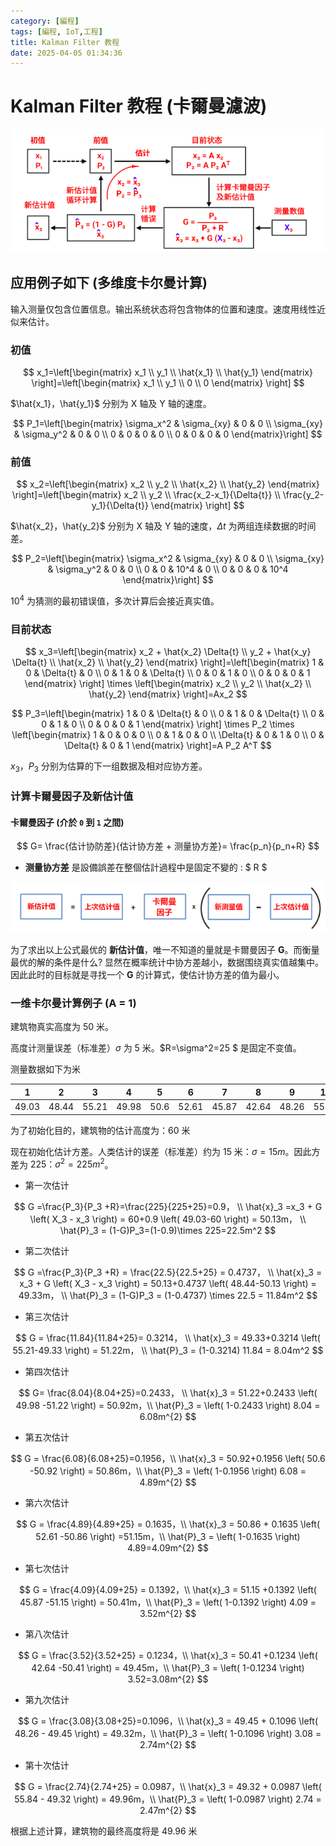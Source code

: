 ```yaml
---
category: [編程]
tags: [編程, IoT,工程]
title: Kalman Filter 教程
date: 2025-04-05 01:34:36
---
```


<style>
  table {
    width: 100%
    }
  td {
    vertical-align: center;
    text-align: center;
  }
  table.inputT{
    margin: 10px;
    width: auto;
    margin-left: auto;
    margin-right: auto;
    border: none;
  }
  input{
    text-align: center;
    padding: 0px 10px;
  }
  iframe{
    width: 100%;
    display: block;
    border-style:none;
  }
</style>

# Kalman Filter 教程 (卡爾曼濾波)


![Alt X](../assets/img/kalman/flowcalcu.png)

## 应用例子如下 (多维度卡尔曼计算)

输入测量仅包含位置信息。输出系统状态将包含物体的位置和速度。速度用线性近似来估计。

### 初值

$$
x_1=\left[\begin{matrix} x_1 \\ y_1 \\ \hat{x_1} \\ \hat{y_1} \end{matrix} \right]=\left[\begin{matrix} x_1 \\ y_1 \\ 0 \\ 0 \end{matrix} \right]
$$

$\hat{x_1}，\hat{y_1}$ 分别为 X 轴及 Y 轴的速度。

$$
P_1=\left[\begin{matrix} 
\sigma_x^2 & \sigma_{xy} & 0 & 0 \\ 
\sigma_{xy} & \sigma_y^2 & 0 & 0 \\
0 & 0 & 0 & 0 \\
0 & 0 & 0 & 0
 \end{matrix}\right]
$$

### 前值

$$
x_2=\left[\begin{matrix} x_2 \\ y_2 \\ \hat{x_2} \\ \hat{y_2} \end{matrix} \right]=\left[\begin{matrix} x_2 
\\ y_2 
\\ \frac{x_2-x_1}{\Delta{t}} 
\\ \frac{y_2-y_1}{\Delta{t}}  \end{matrix} \right]
$$

$\hat{x_2}，\hat{y_2}$ 分别为 X 轴及 Y 轴的速度，$\Delta{t}$ 为两组连续数据的时间差。

$$
P_2=\left[\begin{matrix} 
\sigma_x^2 & \sigma_{xy} & 0 & 0 \\ 
\sigma_{xy} & \sigma_y^2 & 0 & 0 \\
0 & 0 & 10^4 & 0 \\
0 & 0 & 0 & 10^4
 \end{matrix}\right]
$$

$10^4$ 为猜测的最初错误值，多次计算后会接近真实值。


### 目前状态


$$
x_3=\left[\begin{matrix} x_2 + \hat{x_2} \Delta{t}
\\ y_2 + \hat{x_y} \Delta{t}
\\ \hat{x_2} 
\\ \hat{y_2} \end{matrix} \right]=\left[\begin{matrix}
1 & 0 & \Delta{t} & 0
\\ 0 & 1 & 0 & \Delta{t}
\\ 0 & 0 & 1 & 0 
\\ 0 & 0 & 0 & 1 
\end{matrix} \right] \times \left[\begin{matrix} x_2 
\\ y_2
\\ \hat{x_2} 
\\ \hat{y_2} \end{matrix} \right]=Ax_2
$$


$$
P_3=\left[\begin{matrix}
1 & 0 & \Delta{t} & 0
\\ 0 & 1 & 0 & \Delta{t}
\\ 0 & 0 & 1 & 0 
\\ 0 & 0 & 0 & 1 
\end{matrix} \right] \times  P_2 \times \left[\begin{matrix}
1 & 0 & 0 & 0
\\ 0 & 1 & 0 & 0
\\ \Delta{t} & 0 & 1 & 0 
\\ 0 & \Delta{t} & 0 & 1 
\end{matrix} \right]=A P_2 A^T 
$$


${x_3}，{P_3}$ 分别为估算的下一组数据及相对应协方差。


### 计算卡爾曼因子及新估计值


#### 卡爾曼因子 (介於 `0` 到 `1` 之間)


$$
G= \frac{估计协防差}{估计协方差 + 测量协方差}= \frac{p_n}{p_n+R}
$$

 - **测量协方差** 是設備誤差在整個估計過程中是固定不變的 : $ R $

![Alt X](../assets/img/kalman/concept.png)

为了求出以上公式最优的 **新估计值**，唯一不知道的量就是卡爾曼因子 **G**。而衡量最优的解的条件是什么?
显然在概率统计中协方差越小，数据围绕真实值越集中。因此此时的目标就是寻找一个 **G** 的计算式，使估计协方差的值为最小。


### 一维卡尔曼计算例子 (A = 1)

建筑物真实高度为 50 米。

高度计测量误差（标准差）$\sigma$ 为 5 米。$R=\sigma^2=25 $ 是固定不变值。

测量数据如下为米

|1|2|3|4|5|6|7|8|9|10|
|:---:|:---:|:---:|:---:|:---:|:---:|:---:|:---:|:---:|:---:|
|49.03|48.44|55.21|49.98|50.6|52.61|45.87|42.64|48.26|55.84|

为了初始化目的，建筑物的估计高度为：60 米

现在初始化估计方差。人类估计的误差（标准差）约为 15 米：$σ=15m$。因此方差为 $225：σ^2=225m^2$。


 - 第一次估计
 
$$
G =\frac{P_3}{P_3 +R}=\frac{225}{225+25}=0.9， \\
\hat{x}_3 =x_3 + G \left( X_3 - x_3 \right) = 60+0.9 \left( 49.03-60 \right) = 50.13m， \\
\hat{P}_3 = (1-G)P_3=(1-0.9)\times 225=22.5m^2
$$

 - 第二次估计

$$
G =\frac{P_3}{P_3 +R} = \frac{22.5}{22.5+25} = 0.4737， \\
\hat{x}_3 = x_3 + G \left( X_3 - x_3 \right) = 50.13+0.4737 \left( 48.44-50.13 \right) = 49.33m， \\
\hat{P}_3 = (1-G)P_3 = (1-0.4737) \times 22.5 = 11.84m^2
$$


 - 第三次估计

$$
G = \frac{11.84}{11.84+25}= 0.3214， \\
\hat{x}_3 = 49.33+0.3214 \left( 55.21-49.33 \right) = 51.22m， \\
\hat{P}_3 = (1-0.3214)  11.84 = 8.04m^2
$$

 - 第四次估计

$$
G= \frac{8.04}{8.04+25}=0.2433，
\\
\hat{x}_3 = 51.22+0.2433 \left( 49.98 -51.22 \right) = 50.92m，\\
\hat{P}_3 = \left( 1-0.2433 \right) 8.04 = 6.08m^{2}
$$

 - 第五次估计

$$
G = \frac{6.08}{6.08+25}=0.1956，\\
\hat{x}_3 = 50.92+0.1956 \left( 50.6 -50.92 \right) = 50.86m，\\
\hat{P}_3 = \left( 1-0.1956 \right) 6.08 = 4.89m^{2}
$$

 - 第六次估计

$$
G = \frac{4.89}{4.89+25} = 0.1635，\\
\hat{x}_3 = 50.86 + 0.1635 \left( 52.61 -50.86 \right) =51.15m，\\
\hat{P}_3 =  \left( 1-0.1635 \right) 4.89=4.09m^{2}
$$

 - 第七次估计
 
$$
G = \frac{4.09}{4.09+25} = 0.1392，\\
\hat{x}_3 = 51.15 +0.1392 \left( 45.87 -51.15 \right) = 50.41m，\\
\hat{P}_3 = \left( 1-0.1392 \right) 4.09 = 3.52m^{2}
$$

 - 第八次估计

$$
G = \frac{3.52}{3.52+25} = 0.1234，\\
\hat{x}_3 = 50.41 +0.1234 \left( 42.64 -50.41 \right) = 49.45m，\\
\hat{P}_3 =  \left( 1-0.1234 \right) 3.52=3.08m^{2}
$$


 - 第九次估计


$$
G = \frac{3.08}{3.08+25}=0.1096，\\
\hat{x}_3 = 49.45 + 0.1096 \left( 48.26 - 49.45 \right) = 49.32m，\\
\hat{P}_3 =  \left( 1-0.1096 \right) 3.08 = 2.74m^{2}
$$


 - 第十次估计


$$
G = \frac{2.74}{2.74+25} = 0.0987，\\
\hat{x}_3 = 49.32 + 0.0987 \left( 55.84 - 49.32 \right) = 49.96m，\\
\hat{P}_3 =  \left( 1-0.0987 \right) 2.74 = 2.47m^{2}
$$


根据上述计算，建筑物的最终高度将是 49.96 米